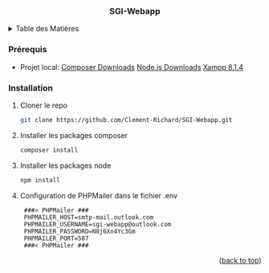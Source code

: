<div align="center">
    <h3 align="center">SGI-Webapp</h3>
</div>

<!-- TABLE OF CONTENTS -->
<details>
  <summary>Table des Matières</summary>
  <ol>
      <a href="#getting-started">Getting Started</a>
      <ul>
        <li><a href="#prérequis">Prérequis</a></li>
        <li><a href="#installation">Installation</a></li>
      </ul>
    </li>
  </ol>
</details>

### Prérequis

* Projet local:
<a href="https://getcomposer.org/download/">Composer Downloads</a>
<a href="https://nodejs.org/fr/">Node.js Downloads</a>
<a href="https://www.apachefriends.org/xampp-files/8.1.4/xampp-windows-x64-8.1.4-1-VS16-installer.exe">Xampp 8.1.4</a>

### Installation

1. Cloner le repo
   ```sh
   git clone https://github.com/Clement-Richard/SGI-Webapp.git
   ```
2. Installer les packages composer
   ```sh
   composer install
   ```
2. Installer les packages node
   ```sh
   npm install
   ```
3. Configuration de PHPMailer dans le fichier .env
   ```env
    ###> PHPMailer ###
    PHPMAILER_HOST=smtp-mail.outlook.com
    PHPMAILER_USERNAME=sgi-webapp@outlook.com
    PHPMAILER_PASSWORD=N8j6Xn4Yc3Gm
    PHPMAILER_PORT=587
    ###< PHPMailer ###
   ```

<p align="right">(<a href="#top">back to top</a>)</p>
